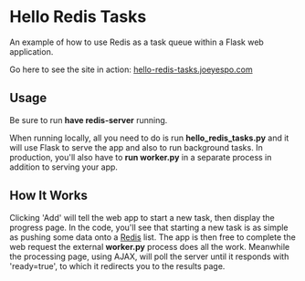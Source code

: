 Hello Redis Tasks
=================

An example of how to use Redis as a task queue within a Flask web application.

Go here to see the site in action: [hello-redis-tasks.joeyespo.com](http://hello-redis-tasks.joeyespo.com/)


Usage
-----

Be sure to run **have redis-server** running.

When running locally, all you need to do is run **hello_redis_tasks.py** and it will use Flask to serve the
app and also to run background tasks. In production, you'll also have to **run worker.py** in a separate
process in addition to serving your app.


How It Works
------------

Clicking 'Add' will tell the web app to start a new task, then display the progress page. In the code, you'll see
that starting a new task is as simple as pushing some data onto a [Redis](http://redis.io/) list. The app is then
free to complete the web request the external **worker.py** process does all the work. Meanwhile the processing
page, using AJAX, will poll the server until it responds with 'ready=true', to which it redirects you to the results page.
